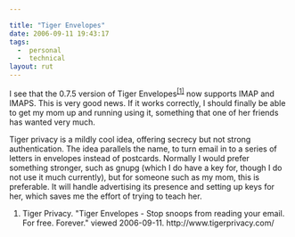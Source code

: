 ```yaml
---

title: "Tiger Envelopes"
date: 2006-09-11 19:43:17
tags:
  -  personal
  -  technical
layout: rut
---
```


I see that the 0.7.5 version of Tiger Envelopes<sup><a href="http://www.tigerprivacy.com/" title="Tiger Envelopes - Stop snoops from reading your email. For free. Forever.">[1]</a></sup> now supports IMAP and IMAPS.  This is very good news.  If it works correctly, I should finally be able to get my mom up and running using it, something that one of her friends has wanted very much.

Tiger privacy is a mildly cool idea, offering secrecy but not strong authentication.  The idea parallels the name, to turn email in to a series of letters in envelopes instead of postcards.  Normally I would prefer something stronger, such as gnupg (which I do have a key for, though I do not use it much currently), but for someone such as my mom, this is preferable.  It will handle advertising its presence and setting up keys for her, which saves me the effort of trying to teach her.

<div class="postrefs"><ol>
<li>Tiger Privacy.  "Tiger Envelopes - Stop snoops from reading your email. For free. Forever." viewed 2006-09-11.  http://www.tigerprivacy.com/ </li>
</ol></div>

